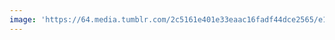 ```yaml
---
image: 'https://64.media.tumblr.com/2c5161e401e33eaac16fadf44dce2565/e1f99925c1bd3aa8-5e/s640x960/5ee51614caa9286683433e2c20aec05f2ff73ef3.jpg'
---
```

